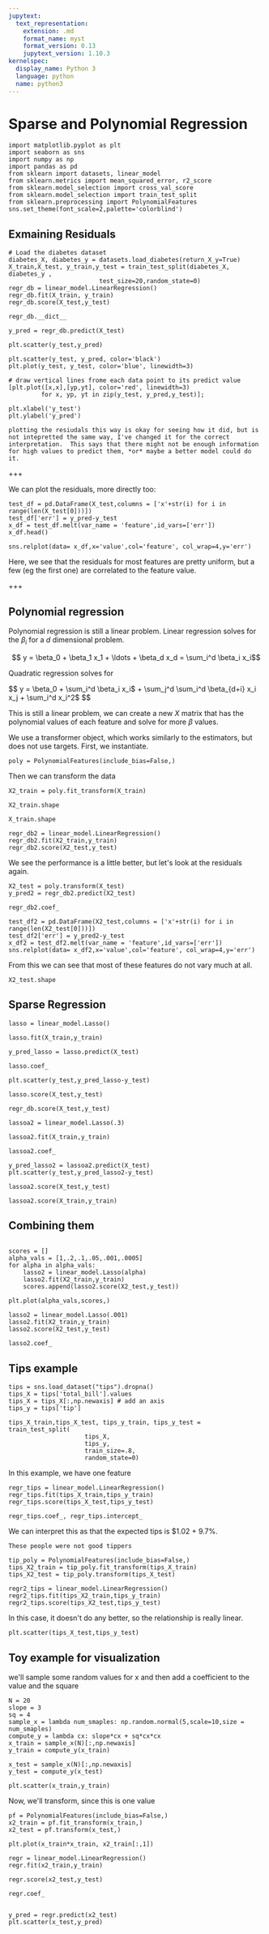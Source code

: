 ```yaml
---
jupytext:
  text_representation:
    extension: .md
    format_name: myst
    format_version: 0.13
    jupytext_version: 1.10.3
kernelspec:
  display_name: Python 3
  language: python
  name: python3
---
```


# Sparse and Polynomial Regression

```{code-cell} ipython3
import matplotlib.pyplot as plt
import seaborn as sns
import numpy as np
import pandas as pd
from sklearn import datasets, linear_model
from sklearn.metrics import mean_squared_error, r2_score
from sklearn.model_selection import cross_val_score
from sklearn.model_selection import train_test_split
from sklearn.preprocessing import PolynomialFeatures
sns.set_theme(font_scale=2,palette='colorblind')
```

## Exmaining Residuals

```{code-cell} ipython3
# Load the diabetes dataset
diabetes_X, diabetes_y = datasets.load_diabetes(return_X_y=True)
X_train,X_test, y_train,y_test = train_test_split(diabetes_X, diabetes_y ,
                         test_size=20,random_state=0)
regr_db = linear_model.LinearRegression()
regr_db.fit(X_train, y_train)
regr_db.score(X_test,y_test)
```

```{code-cell} ipython3
regr_db.__dict__
```

```{code-cell} ipython3
y_pred = regr_db.predict(X_test)
```

```{code-cell} ipython3
plt.scatter(y_test,y_pred)

plt.scatter(y_test, y_pred, color='black')
plt.plot(y_test, y_test, color='blue', linewidth=3)

# draw vertical lines frome each data point to its predict value
[plt.plot([x,x],[yp,yt], color='red', linewidth=3)
         for x, yp, yt in zip(y_test, y_pred,y_test)];

plt.xlabel('y_test')
plt.ylabel('y_pred')
```

````{important}
plotting the resiudals this way is okay for seeing how it did, but is not intepretted the same way, I've changed it for the correct interpretation.  This says that there might not be enough information for high values to predict them, *or* maybe a better model could do it. 
````

+++

We can plot the residuals, more directly too: 

```{code-cell} ipython3
test_df = pd.DataFrame(X_test,columns = ['x'+str(i) for i in range(len(X_test[0]))])
test_df['err'] = y_pred-y_test
x_df = test_df.melt(var_name = 'feature',id_vars=['err'])
x_df.head()
```

```{code-cell} ipython3
sns.relplot(data= x_df,x='value',col='feature', col_wrap=4,y='err')
```

Here, we see that the residuals for most features are pretty uniform, but a few (eg the first one) are correlated to the feature value.

+++

## Polynomial regression

Polynomial regression is still a linear problem.  Linear regression solves for
the $\beta_i$ for a $d$ dimensional problem.

$$ y = \beta_0 + \beta_1 x_1 + \ldots + \beta_d x_d = \sum_i^d \beta_i x_i$$

Quadratic regression solves for

$$ y = \beta_0 + \sum_i^d \beta_i x_i$ + \sum_j^d \sum_i^d \beta_{d+i} x_i x_j + \sum_i^d x_i^2$ $$

This is still a linear problem, we can create a new $X$ matrix that has the
polynomial values of each feature  and solve for more $\beta$ values.

We use a transformer object, which works similarly to the estimators, but does
not use targets.
First, we instantiate.

```{code-cell} ipython3
poly = PolynomialFeatures(include_bias=False,)
```

Then we can transform the data

```{code-cell} ipython3
X2_train = poly.fit_transform(X_train)
```

```{code-cell} ipython3
X2_train.shape
```

```{code-cell} ipython3
X_train.shape
```

```{code-cell} ipython3
regr_db2 = linear_model.LinearRegression()
regr_db2.fit(X2_train,y_train)
regr_db2.score(X2_test,y_test)
```

We see the performance is a little better, but let's look at the residuals again. 

```{code-cell} ipython3
X2_test = poly.transform(X_test)
y_pred2 = regr_db2.predict(X2_test)
```

```{code-cell} ipython3
regr_db2.coef_
```

```{code-cell} ipython3
test_df2 = pd.DataFrame(X2_test,columns = ['x'+str(i) for i in range(len(X2_test[0]))])
test_df2['err'] = y_pred2-y_test
x_df2 = test_df2.melt(var_name = 'feature',id_vars=['err'])
sns.relplot(data= x_df2,x='value',col='feature', col_wrap=4,y='err')
```

From this we can see that most of these features do not vary much at all. 

```{code-cell} ipython3
X2_test.shape
```

## Sparse Regression

```{code-cell} ipython3
lasso = linear_model.Lasso()
```

```{code-cell} ipython3
lasso.fit(X_train,y_train)
```

```{code-cell} ipython3
y_pred_lasso = lasso.predict(X_test)
```

```{code-cell} ipython3
lasso.coef_
```

```{code-cell} ipython3
plt.scatter(y_test,y_pred_lasso-y_test)
```

```{code-cell} ipython3
lasso.score(X_test,y_test)
```

```{code-cell} ipython3
regr_db.score(X_test,y_test)
```

```{code-cell} ipython3
lassoa2 = linear_model.Lasso(.3)
```

```{code-cell} ipython3
lassoa2.fit(X_train,y_train)
```

```{code-cell} ipython3
lassoa2.coef_
```

```{code-cell} ipython3
y_pred_lasso2 = lassoa2.predict(X_test)
plt.scatter(y_test,y_pred_lasso2-y_test)
```

```{code-cell} ipython3
lassoa2.score(X_test,y_test)
```

```{code-cell} ipython3
lassoa2.score(X_train,y_train)
```

## Combining them

```{code-cell} ipython3

```

```{code-cell} ipython3
scores = []
alpha_vals = [1,.2,.1,.05,.001,.0005]
for alpha in alpha_vals:
    lasso2 = linear_model.Lasso(alpha)
    lasso2.fit(X2_train,y_train)
    scores.append(lasso2.score(X2_test,y_test))
    
plt.plot(alpha_vals,scores,)
```

```{code-cell} ipython3
lasso2 = linear_model.Lasso(.001)
lasso2.fit(X2_train,y_train)
lasso2.score(X2_test,y_test)
```

```{code-cell} ipython3
lasso2.coef_
```

## Tips example

```{code-cell} ipython3
tips = sns.load_dataset("tips").dropna()
tips_X = tips['total_bill'].values
tips_X = tips_X[:,np.newaxis] # add an axis
tips_y = tips['tip']

tips_X_train,tips_X_test, tips_y_train, tips_y_test = train_test_split(
                     tips_X,
                     tips_y,
                     train_size=.8,
                     random_state=0)
```

In this example, we have one feature

```{code-cell} ipython3
regr_tips = linear_model.LinearRegression()
regr_tips.fit(tips_X_train,tips_y_train)
regr_tips.score(tips_X_test,tips_y_test)
```

```{code-cell} ipython3
regr_tips.coef_, regr_tips.intercept_
```

We can interpret this as that the expected tips is $1.02 + 9.7%.  

````{margin}
These people were not good tippers
````

```{code-cell} ipython3
tip_poly = PolynomialFeatures(include_bias=False,)
tips_X2_train = tip_poly.fit_transform(tips_X_train)
tips_X2_test = tip_poly.transform(tips_X_test)
```

```{code-cell} ipython3
regr2_tips = linear_model.LinearRegression()
regr2_tips.fit(tips_X2_train,tips_y_train)
regr2_tips.score(tips_X2_test,tips_y_test)
```

In this case, it doesn't do any better, so the relationship is really linear. 

```{code-cell} ipython3
plt.scatter(tips_X_test,tips_y_test)
```

## Toy example for visualization

we'll sample some random values for x and then add a coefficient to the value and the square

```{code-cell} ipython3
N = 20
slope = 3
sq = 4
sample_x = lambda num_smaples: np.random.normal(5,scale=10,size = num_smaples)
compute_y = lambda cx: slope*cx + sq*cx*cx
x_train = sample_x(N)[:,np.newaxis]
y_train = compute_y(x_train)

x_test = sample_x(N)[:,np.newaxis]
y_test = compute_y(x_test)
```

```{code-cell} ipython3
plt.scatter(x_train,y_train)
```

Now, we'll transform, since this is one value

```{code-cell} ipython3
pf = PolynomialFeatures(include_bias=False,)
x2_train = pf.fit_transform(x_train,)
x2_test = pf.transform(x_test,)

plt.plot(x_train*x_train, x2_train[:,1])
```

```{code-cell} ipython3
regr = linear_model.LinearRegression()
regr.fit(x2_train,y_train)

regr.score(x2_test,y_test)
```

```{code-cell} ipython3
regr.coef_
```

```{code-cell} ipython3

y_pred = regr.predict(x2_test)
plt.scatter(x_test,y_pred)
```

```{code-cell} ipython3

```

```{code-cell} ipython3

```
